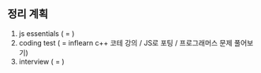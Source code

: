 ## 정리 계획

1.  js essentials ( = )
1.  coding test ( = inflearn c++ 코테 강의 / JS로 포팅 / 프로그래머스 문제 풀어보기)
1.  interview ( = )
